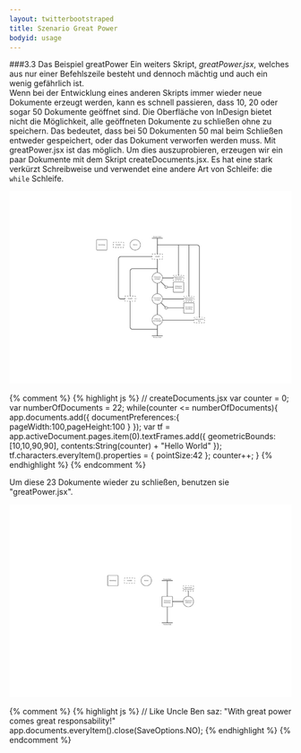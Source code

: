 ```yaml
---
layout: twitterbootstraped
title: Szenario Great Power
bodyid: usage
---
```


<a name="10"></a>
###3.3 Das Beispiel greatPower
Ein weiters Skript, _greatPower.jsx_, welches aus nur einer Befehlszeile besteht und dennoch mächtig und auch ein wenig gefährlich ist.  
Wenn bei der Entwicklung eines anderen Skripts immer wieder neue Dokumente erzeugt werden, kann es schnell passieren, dass 10, 20 oder sogar 50 Dokumente geöffnet sind. Die Oberfläche von InDesign bietet nicht die Möglichkeit, alle geöffneten Dokumente zu schließen ohne zu speichern. Das bedeutet, dass bei 50 Dokumenten 50 mal beim Schließen entweder gespeichert, oder das Dokument verworfen werden muss. Mit greatPower.jsx ist das möglich. Um dies auszuprobieren, erzeugen wir ein paar Dokumente mit dem Skript createDocuments.jsx. Es hat eine stark verkürzt Schreibweise und verwendet eine andere Art von Schleife: die `while` Schleife.  

[![Algo create Doc](images/algocreatedoc_thumb.jpg)](images/algocreatedoc.jpg)  

<script src="https://gist.github.com/2651812.js"> </script>

{% comment %}
	{% highlight js %}
		// createDocuments.jsx
		var counter = 0;
		var numberOfDocuments = 22;
		while(counter <= numberOfDocuments){
		app.documents.add({
		    documentPreferences:{
		        pageWidth:100,pageHeight:100
		        }
		    });
		var tf = app.activeDocument.pages.item(0).textFrames.add({
		    geometricBounds:[10,10,90,90],
		    contents:String(counter) + "Hello World"
		    });
		tf.characters.everyItem().properties = {
		    pointSize:42
		    };
		counter++;
		}
	{% endhighlight %}
{% endcomment %}


Um diese 23 Dokumente wieder zu schließen, benutzen sie "greatPower.jsx".  

[![Algo Great Power](images/algogreatpower_thumb.jpg)](images/algogreatpower.jpg)  

<script src="https://gist.github.com/2651815.js"> </script>

{% comment %}
	{% highlight js %}
	// Like Uncle Ben saz: "With great power comes great responsability!"
	app.documents.everyItem().close(SaveOptions.NO);
	{% endhighlight %}
{% endcomment %}

